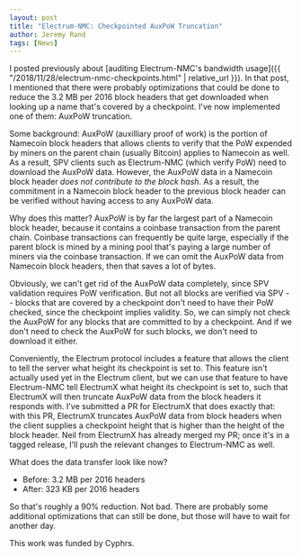 ```yaml
---
layout: post
title: "Electrum-NMC: Checkpointed AuxPoW Truncation"
author: Jeremy Rand
tags: [News]
---
```


I posted previously about [auditing Electrum-NMC's bandwidth usage]({{ "/2018/11/28/electrum-nmc-checkpoints.html" | relative_url }}).  In that post, I mentioned that there were probably optimizations that could be done to reduce the 3.2 MB per 2016 block headers that get downloaded when looking up a name that's covered by a checkpoint.  I've now implemented one of them: AuxPoW truncation.

Some background: AuxPoW (auxilliary proof of work) is the portion of Namecoin block headers that allows clients to verify that the PoW expended by miners on the parent chain (usually Bitcoin) applies to Namecoin as well.  As a result, SPV clients such as Electrum-NMC (which verify PoW) need to download the AuxPoW data.  However, the AuxPoW data in a Namecoin block header *does not contribute to the block hash*.  As a result, the commitment in a Namecoin block header to the previous block header can be verified without having access to any AuxPoW data.

Why does this matter?  AuxPoW is by far the largest part of a Namecoin block header, because it contains a coinbase transaction from the parent chain.  Coinbase transactions can frequently be quite large, especially if the parent block is mined by a mining pool that's paying a large number of miners via the coinbase transaction.  If we can omit the AuxPoW data from Namecoin block headers, then that saves a lot of bytes.

Obviously, we can't get rid of the AuxPoW data completely, since SPV validation requires PoW verification.  But not all blocks are verified via SPV -- blocks that are covered by a checkpoint don't need to have their PoW checked, since the checkpoint implies validity.  So, we can simply not check the AuxPoW for any blocks that are committed to by a checkpoint.  And if we don't need to check the AuxPoW for such blocks, we don't need to download it either.

Conveniently, the Electrum protocol includes a feature that allows the client to tell the server what height its checkpoint is set to.  This feature isn't actually used yet in the Electrum client, but we can use that feature to have Electrum-NMC tell ElectrumX what height its checkpoint is set to, such that ElectrumX will then truncate AuxPoW data from the block headers it responds with.  I've submitted a PR for ElectrumX that does exactly that: with this PR, ElectrumX truncates AuxPoW data from block headers when the client supplies a checkpoint height that is higher than the height of the block header.  Neil from ElectrumX has already merged my PR; once it's in a tagged release, I'll push the relevant changes to Electrum-NMC as well.

What does the data transfer look like now?

* Before: 3.2 MB per 2016 headers
* After: 323 KB per 2016 headers

So that's roughly a 90% reduction.  Not bad.  There are probably some additional optimizations that can still be done, but those will have to wait for another day.

This work was funded by Cyphrs.
